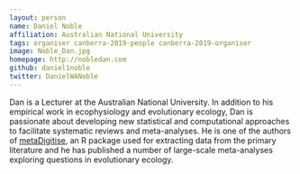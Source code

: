 ```yaml
---
layout: person
name: Daniel Noble
affiliation: Australian National University
tags: organiser canberra-2019-people canberra-2019-organiser
image: Noble_Dan.jpg
homepage: http://nobledan.com
github: daniel1noble
twitter: DanielWANoble
---
```

Dan is a Lecturer at the Australian National University. In addition to his empirical work in ecophysiology and evolutionary ecology, Dan is passionate about developing new statistical and computational approaches to facilitate systematic reviews and meta-analyses. He is one of the authors of <a href="https://cran.r-project.org/web/packages/metaDigitise/index.html">metaDigitise</a>, an R package used for extracting data from the primary literature and he has published a number of large-scale meta-analyses exploring questions in evolutionary ecology.